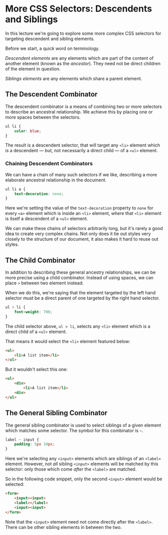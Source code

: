 # More CSS Selectors: Descendents and Siblings

In this lecture we're going to explore some more complex CSS selectors for targeting descendent and sibling elements.

Before we start, a quick word on terminology.

*Descendent elements* are any elements which are part of the content of another element (known as the *ancestor*). They need not be direct children of the element in question.

*Siblings elements* are any elements which share a parent element.

## The Descendent Combinator

The descendent combinator is a means of combining two or more selectors to describe an ancestral relationship. We achieve this by placing one or more spaces between the selectors.

```css
ul li {
    color: blue;
}
```

The result is a descendent selector, that will target any `<li>` element which is a descendent &mdash; but, not necessarily a direct child &mdash; of a `<ul>` element.

### Chaining Descendent Combinators

We can have a chain of many such selectors if we like, describing a more elaborate ancestral relationship in the document.

```css
ul li a {
    text-decoration: none;
}
```

Here we're setting the value of the `text-decoration` property to `none` for every `<a>` element which is inside an `<li>` element, where that `<li>` element is itself a descendent of a `<ul>` element.

<!-- TODO: I think it would be a good idea to add an image to hammer home this chain -->

We can make these chains of selectors arbitrarily long, but it's rarely a good idea to create very complex chains. Not only does it tie out styles very closely to the structure of our document, it also makes it hard to reuse out styles.

## The Child Combinator

In addition to describing these general ancestry relationships, we can be more precise using a child combinator. Instead of using spaces, we can place `>` between two element instead.

When we do this, we're saying that the element targeted by the left hand selector must be a direct parent of one targeted by the right hand selector.

```css
ul > li {
    font-weight: 700;    
}
```

The child selector above, `ul > li`, selects any `<li>` element which is a direct child of a `<ul>` element.

That means it would select the `<li>` element featured below:

```html
<ul>
    <li>A list item</li>
</ul>
```

But it wouldn't select this one:

```html
<ul>
    <div>
        <li>A list item</li>
    <div>
</ul>
```

## The General Sibling Combinator

The general sibling combinator is used to select siblings of a given element which matches some selector. The symbol for this combinator is `~`.

```css
label ~ input {
    padding: 5px 10px;
}
```

Here we're selecting any `<input>` elements which are siblings of an `<label>` element. However, not *all* sibling `<input>` elements will be matched by this selector: only those which come *after* the `<label>` are matched.

So in the following code snippet, only the second `<input>` element would be selected:

<!-- TODO: Create a more realistic form for the example below -->

```html
<form>
    <input><input>
    <label></label>
    <input><input>
</form>
```

Note that the `<input>` element need not come directly after the `<label>`. There can be other sibling elements in between the two.

